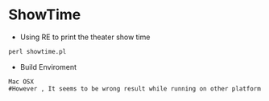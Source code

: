 # ShowTime
* Using RE to print the theater show time

```Perl
perl showtime.pl
```

* Build Enviroment
```
Mac OSX
#However , It seems to be wrong result while running on other platform 
```
